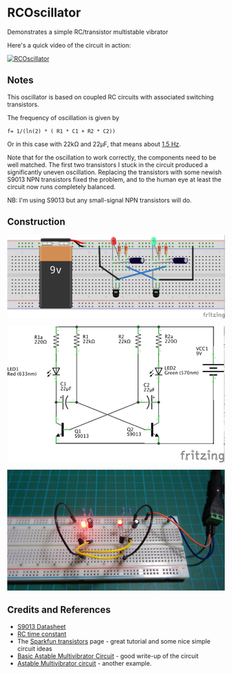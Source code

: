 # RCOscillator

Demonstrates a simple RC/transistor multistable vibrator

Here's a quick video of the circuit in action:

[![RCOscillator](http://img.youtube.com/vi/OeX0hf5fvPA/0.jpg)](http://www.youtube.com/watch?v=OeX0hf5fvPA)

## Notes

This oscillator is based on coupled RC circuits with associated switching transistors.

The frequency of oscillation is given by

    f= 1/(ln(2) * ( R1 * C1 + R2 * C2))

Or in this case with 22kΩ and 22μF, that means about
[1.5 Hz](http://www.wolframalpha.com/input/?i=%28ln%282%29+*+%28+22000+*+22*10%5E-6+%2B+22000+*+22*10%5E-6+%29%29%5E-1).

Note that for the oscillation to work correctly, the components need to be well matched.
The first two transistors I stuck in the circuit produced a significantly uneven oscillation.
Replacing the transistors with some newish S9013 NPN transistors fixed the problem,
and to the human eye at least the circuit now runs completely balanced.

NB: I'm using S9013 but any small-signal NPN transistors will do.

## Construction

![The Breadboard](./assets/RCOscillator_bb.jpg?raw=true)

![The Schematic](./assets/RCOscillator_schematic.jpg?raw=true)

![The Build](./assets/RCOscillator_build.jpg?raw=true)

## Credits and References
* [S9013 Datasheet](http://www.futurlec.com/Transistors/S9013.shtml)
* [RC time constant](http://en.wikipedia.org/wiki/RC_time_constant)
* The [Sparkfun transistors](https://learn.sparkfun.com/tutorials/transistors) page - great tutorial and some nice simple circuit ideas
* [Basic Astable Multivibrator Circuit](http://www.electronics-tutorials.ws/waveforms/astable.html) - good write-up of the circuit
* [Astable Multivibrator circuit](http://www.pcbheaven.com/userpages/basic_transistor_circuits/) - another example.
